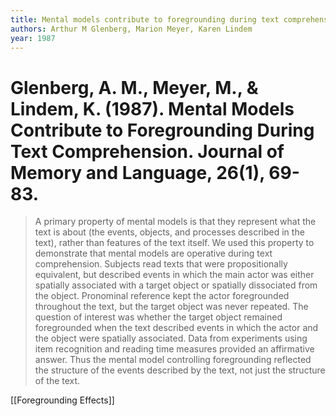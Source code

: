 ```yaml
---
title: Mental models contribute to foregrounding during text comprehension
authors: Arthur M Glenberg, Marion Meyer, Karen Lindem
year: 1987
---
```




# Glenberg, A. M., Meyer, M., & Lindem, K. (1987). Mental Models Contribute to Foregrounding During Text Comprehension. Journal of Memory and Language, 26(1), 69-83.

> A primary property of mental models is that they represent what the text is about (the events, objects, and processes described in the text), rather than features of the text itself. We used this property to demonstrate that mental models are operative during text comprehension. Subjects read texts that were propositionally equivalent, but described events in which the main actor was either spatially associated with a target object or spatially dissociated from the object. Pronominal reference kept the actor foregrounded throughout the text, but the target object was never repeated. The question of interest was whether the target object remained foregrounded when the text described events in which the actor and the object were spatially associated. Data from experiments using item recognition and reading time measures provided an affirmative answer. Thus the mental model controlling foregrounding reflected the structure of the events described by the text, not just the structure of the text.

[[Foregrounding Effects]]